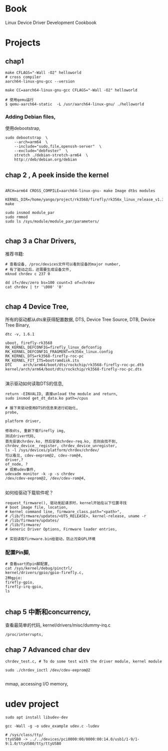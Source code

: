 # Book
Linux Device Driver Development Cookbook

# Projects
## chap1

```shell
make CFLAGS="-Wall -O2" helloworld
# cross compiler
aarch64-linux-gnu-gcc --version

make CC=aarch64-linux-gnu-gcc CFLAGS="-Wall -O2" helloworld

# 使用qemu运行 
$ qemu-aarch64-static  -L /usr/aarch64-linux-gnu/ ./helloworld

```

### Adding Debian files,
使用debootstrap,

```
sudo debootstrap  \
    --arch=arm64  \
    --include="sudo,file,openssh-server"  \
    --exclude="debfoster"  \
    stretch ./debian-stretch-arm64  \
    http://deb/debian.org/debian

```

## chap 2 , A peek inside the kernel

```

ARCH=arm64 CROSS_COMPILE=aarch64-linux-gnu- make Image dtbs modules

KERNEL_DIR=/home/yango/project/rk3568/firefly/rk356x_linux_release_v1.3.0b/rk356x_linux_release/kernel  make

sudo insmod module_par  
sudo rmmod
sudo ls /sys/module/module_par/parameters/
 
```

## chap 3 a Char Drivers,
推荐书籍: <gnulinux-rapid-embedded-programming>

```shell
# 查看设备, /proc/devices文件可以看到设备的major number, 
# 有了驱动之后，还需要生成设备文件,
mknod chrdev c 237 0

dd if=/dev/zero bs=100 count=3 of=chrdev
cat chrdev | tr '\000' '0'


```

## chap 4 Device Tree,
所有的驱动都从dts来获得配置数据, DTS, Device Tree Source, DTB, Device Tree Binary,

```
dtc -v, 1.6.1

uboot, firefly-rk3568
RK_KERNEL_DEFCONFIG=firefly_linux_defconfig
RK_KERNEL_DEFCONFIG_FRAGMENT=rk356x_linux.config
RK_KERNEL_DTS=rk3568-firefly-roc-pc
RK_KERNEL_FIT_ITS=bootramdisk.its
DTC     arch/arm64/boot/dts/rockchip/rk3568-firefly-roc-pc.dtb
kernel/arch/arm64/boot/dts/rockchip/rk3568-firefly-roc-pc.dts


```

演示驱动如何读取DTS的信息,
```shell
return -EINVALID, 直接unload the module and return, 
sudo insmod get_dt_data.ko path=/cpus

# 接下来驱动使用DTS的信息来进行初始化,
probe,

platform driver, 

修改dts, 重新下载firefly img,
测试driver代码, 
首先安装chrdev.ko, 然后安装chrdev-req.ko, 否则会找不到, chrdev_device__register, chrdev_device_unregister,
ls -l /sys/devices/platform/chrdev/chrdev/
可以看见, cdev-eeprom@2, cdev-rom@4,
driver,?
of_node, ?
# 观察udev事件,
udevadm monitor -k -p -s chrdev
/dev/cdev-eeprom@2, /dev/cdev-rom@4,


```

如何给驱动下载软件呢？

```shell
request_firmware(), 驱动发起请求时，kernel开始在以下位置寻找
# boot image file, location,
# kernel command line, firmware_class.path="<path>",
# /lib/firmware/updates/<UTS_RELEASE>, kernel-release, uname -r
# /lib/firmware/updates/
# /lib/firmware/
# Generic Driver Options, Firmware loader entries,

# 实验读取firmware.bin给驱动，防止污染GPL环境
```

### 配置Pin脚,


```shell
# 查看uart的pin脚配置,
cat /sys/kernel/debug/pinctrl/
kernel/drivers/gpio/gpio-firefly.c,
2种gpio:
firefly-gpio,
firefly-irq-gpio,
ls 


```

## chap 5 中断和concurrency,

查看最简单的代码, kernel/drivers/misc/dummy-irq.c

```
/proc/interrupts, 

```

## chap 7 Advanced char dev

```shell
chrdev_test.c, # To do some test with the driver module, kernel module

sudo ./chrdev_ioctl /dev/cdev-eeprom@2


```

mmap, accessing I/O memory,



# udev project

```shell
sudo apt install libudev-dev

gcc -Wall -g -o udev_example udev.c -ludev

# /sys/class/tty/
ttyUSB0 -> ../../devices/pci0000:00/0000:00:14.0/usb1/1-9/1-9:1.0/ttyUSB0/tty/ttyUSB0
```

